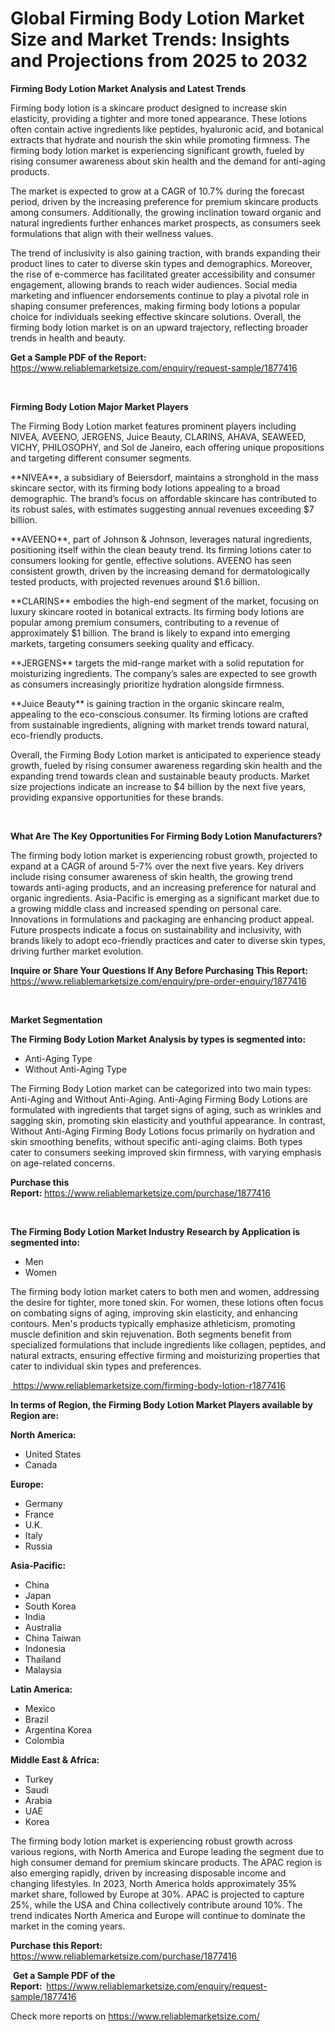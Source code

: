 <p><h1>Global Firming Body Lotion Market Size and Market Trends: Insights and Projections from 2025 to 2032</h1></p><p><strong>Firming Body Lotion Market Analysis and Latest Trends</strong></p>
<p><p>Firming body lotion is a skincare product designed to increase skin elasticity, providing a tighter and more toned appearance. These lotions often contain active ingredients like peptides, hyaluronic acid, and botanical extracts that hydrate and nourish the skin while promoting firmness. The firming body lotion market is experiencing significant growth, fueled by rising consumer awareness about skin health and the demand for anti-aging products. </p><p>The market is expected to grow at a CAGR of 10.7% during the forecast period, driven by the increasing preference for premium skincare products among consumers. Additionally, the growing inclination toward organic and natural ingredients further enhances market prospects, as consumers seek formulations that align with their wellness values. </p><p>The trend of inclusivity is also gaining traction, with brands expanding their product lines to cater to diverse skin types and demographics. Moreover, the rise of e-commerce has facilitated greater accessibility and consumer engagement, allowing brands to reach wider audiences. Social media marketing and influencer endorsements continue to play a pivotal role in shaping consumer preferences, making firming body lotions a popular choice for individuals seeking effective skincare solutions. Overall, the firming body lotion market is on an upward trajectory, reflecting broader trends in health and beauty.</p></p>
<p><strong>Get a Sample PDF of the Report:&nbsp;</strong> <a href="https://www.reliablemarketsize.com/enquiry/request-sample/1877416?utm_campaign=2875&utm_medium=2&utm_source=Github&utm_content=ia&utm_term=04042025&utm_id=firming-body-lotion">https://www.reliablemarketsize.com/enquiry/request-sample/1877416</a></p>
<p>&nbsp;</p>
<p><strong>Firming Body Lotion Major Market Players</strong></p>
<p><p>The Firming Body Lotion market features prominent players including NIVEA, AVEENO, JERGENS, Juice Beauty, CLARINS, AHAVA, SEAWEED, VICHY, PHILOSOPHY, and Sol de Janeiro, each offering unique propositions and targeting different consumer segments.</p><p>**NIVEA**, a subsidiary of Beiersdorf, maintains a stronghold in the mass skincare sector, with its firming body lotions appealing to a broad demographic. The brand’s focus on affordable skincare has contributed to its robust sales, with estimates suggesting annual revenues exceeding $7 billion.</p><p>**AVEENO**, part of Johnson & Johnson, leverages natural ingredients, positioning itself within the clean beauty trend. Its firming lotions cater to consumers looking for gentle, effective solutions. AVEENO has seen consistent growth, driven by the increasing demand for dermatologically tested products, with projected revenues around $1.6 billion.</p><p>**CLARINS** embodies the high-end segment of the market, focusing on luxury skincare rooted in botanical extracts. Its firming body lotions are popular among premium consumers, contributing to a revenue of approximately $1 billion. The brand is likely to expand into emerging markets, targeting consumers seeking quality and efficacy.</p><p>**JERGENS** targets the mid-range market with a solid reputation for moisturizing ingredients. The company’s sales are expected to see growth as consumers increasingly prioritize hydration alongside firmness.</p><p>**Juice Beauty** is gaining traction in the organic skincare realm, appealing to the eco-conscious consumer. Its firming lotions are crafted from sustainable ingredients, aligning with market trends toward natural, eco-friendly products.</p><p>Overall, the Firming Body Lotion market is anticipated to experience steady growth, fueled by rising consumer awareness regarding skin health and the expanding trend towards clean and sustainable beauty products. Market size projections indicate an increase to $4 billion by the next five years, providing expansive opportunities for these brands.</p></p>
<p>&nbsp;</p>
<p><strong>What Are The Key Opportunities For Firming Body Lotion Manufacturers?</strong></p>
<p><p>The firming body lotion market is experiencing robust growth, projected to expand at a CAGR of around 5-7% over the next five years. Key drivers include rising consumer awareness of skin health, the growing trend towards anti-aging products, and an increasing preference for natural and organic ingredients. Asia-Pacific is emerging as a significant market due to a growing middle class and increased spending on personal care. Innovations in formulations and packaging are enhancing product appeal. Future prospects indicate a focus on sustainability and inclusivity, with brands likely to adopt eco-friendly practices and cater to diverse skin types, driving further market evolution.</p></p>
<p><strong>Inquire or Share Your Questions If Any Before Purchasing This Report:</strong> <a href="https://www.reliablemarketsize.com/enquiry/pre-order-enquiry/1877416?utm_campaign=2875&utm_medium=2&utm_source=Github&utm_content=ia&utm_term=04042025&utm_id=firming-body-lotion">https://www.reliablemarketsize.com/enquiry/pre-order-enquiry/1877416</a></p>
<p>&nbsp;</p>
<p><strong>Market Segmentation</strong></p>
<p><strong>The Firming Body Lotion Market Analysis by types is segmented into:</strong></p>
<p><ul><li>Anti-Aging Type</li><li>Without Anti-Aging Type</li></ul></p>
<p><p>The Firming Body Lotion market can be categorized into two main types: Anti-Aging and Without Anti-Aging. Anti-Aging Firming Body Lotions are formulated with ingredients that target signs of aging, such as wrinkles and sagging skin, promoting skin elasticity and youthful appearance. In contrast, Without Anti-Aging Firming Body Lotions focus primarily on hydration and skin smoothing benefits, without specific anti-aging claims. Both types cater to consumers seeking improved skin firmness, with varying emphasis on age-related concerns.</p></p>
<p><strong>Purchase this Report:&nbsp;</strong><a href="https://www.reliablemarketsize.com/purchase/1877416?utm_campaign=2875&utm_medium=2&utm_source=Github&utm_content=ia&utm_term=04042025&utm_id=firming-body-lotion">https://www.reliablemarketsize.com/purchase/1877416</a></p>
<p>&nbsp;</p>
<p><strong>The Firming Body Lotion Market Industry Research by Application is segmented into:</strong></p>
<p><ul><li>Men</li><li>Women</li></ul></p>
<p><p>The firming body lotion market caters to both men and women, addressing the desire for tighter, more toned skin. For women, these lotions often focus on combating signs of aging, improving skin elasticity, and enhancing contours. Men's products typically emphasize athleticism, promoting muscle definition and skin rejuvenation. Both segments benefit from specialized formulations that include ingredients like collagen, peptides, and natural extracts, ensuring effective firming and moisturizing properties that cater to individual skin types and preferences.</p></p>
<p><a href="https://www.reliablemarketsize.com/firming-body-lotion-r1877416?utm_campaign=2875&utm_medium=2&utm_source=Github&utm_content=ia&utm_term=04042025&utm_id=firming-body-lotion">&nbsp;https://www.reliablemarketsize.com/firming-body-lotion-r1877416</a></p>
<p><strong>In terms of Region, the Firming Body Lotion Market Players available by Region are:</strong></p>
<p>
    <p> <strong> North America: </strong>
        <ul>
            <li>United States</li>
            <li>Canada</li>
        </ul>
        </p> 
    <p> <strong> Europe: </strong>
        <ul>
            <li>Germany</li>
            <li>France</li>
            <li>U.K.</li>
            <li>Italy</li>
            <li>Russia</li>
        </ul>
        </p> 
    <p> <strong> Asia-Pacific: </strong>
        <ul>
            <li>China</li>
            <li>Japan</li>
            <li>South Korea</li>
            <li>India</li>
            <li>Australia</li>
            <li>China Taiwan</li>
            <li>Indonesia</li>
            <li>Thailand</li>
            <li>Malaysia</li>
        </ul>
        </p> 
    <p> <strong> Latin America: </strong>
        <ul>
            <li>Mexico</li>
            <li>Brazil</li>
            <li>Argentina Korea</li>
            <li>Colombia</li>
        </ul>
        </p> 
    <p> <strong> Middle East & Africa: </strong>
        <ul>
            <li>Turkey</li>
            <li>Saudi</li>
            <li>Arabia</li>
            <li>UAE</li>
            <li>Korea</li>
        </ul>
    </p>
    </p>
<p><p>The firming body lotion market is experiencing robust growth across various regions, with North America and Europe leading the segment due to high consumer demand for premium skincare products. The APAC region is also emerging rapidly, driven by increasing disposable income and changing lifestyles. In 2023, North America holds approximately 35% market share, followed by Europe at 30%. APAC is projected to capture 25%, while the USA and China collectively contribute around 10%. The trend indicates North America and Europe will continue to dominate the market in the coming years.</p></p>
<p><strong>Purchase this Report: </strong><a href="https://www.reliablemarketsize.com/purchase/1877416?utm_campaign=2875&utm_medium=2&utm_source=Github&utm_content=ia&utm_term=04042025&utm_id=firming-body-lotion">https://www.reliablemarketsize.com/purchase/1877416</a></p>
<p>&nbsp;<strong>Get a Sample PDF of the Report:&nbsp;&nbsp;</strong><a href="https://www.reliablemarketsize.com/enquiry/request-sample/1877416?utm_campaign=2875&utm_medium=2&utm_source=Github&utm_content=ia&utm_term=04042025&utm_id=firming-body-lotion">https://www.reliablemarketsize.com/enquiry/request-sample/1877416</a></p>
<p><strong></strong></p>
<p>Check more reports on <a href="https://www.reliablemarketsize.com/?utm_campaign=2875&utm_medium=2&utm_source=Github&utm_content=ia&utm_term=04042025&utm_id=firming-body-lotion">https://www.reliablemarketsize.com/</a></p>